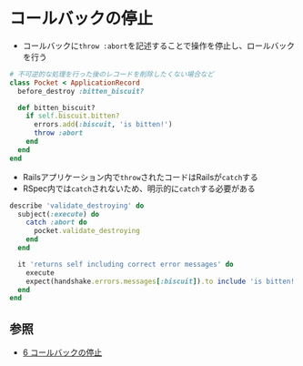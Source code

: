 # コールバックの停止
- コールバックに`throw :abort`を記述することで操作を停止し、ロールバックを行う

```ruby
# 不可逆的な処理を行った後のレコードを削除したくない場合など
class Pocket < ApplicationRecord
  before_destroy :bitten_biscuit?

  def bitten_biscuit?
    if self.biscuit.bitten?
      errors.add(:biscuit, 'is bitten!')
      throw :abort
    end
  end
end
```

- Railsアプリケーション内で`throw`されたコードはRailsが`catch`する
- RSpec内では`catch`されないため、明示的に`catch`する必要がある

```ruby
describe 'validate_destroying' do
  subject(:execute) do
    catch :abort do
      pocket.validate_destroying
    end
  end

  it 'returns self including correct error messages' do
    execute
    expect(handshake.errors.messages[:biscuit]).to include 'is bitten!'
  end
end
```

## 参照
- [6 コールバックの停止](https://railsguides.jp/active_record_callbacks.html#%E3%82%B3%E3%83%BC%E3%83%AB%E3%83%90%E3%83%83%E3%82%AF%E3%81%AE%E5%81%9C%E6%AD%A2)
